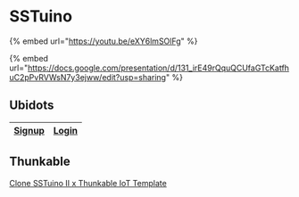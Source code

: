 # SSTuino

{% embed url="https://youtu.be/eXY6lmSOlFg" %}

{% embed url="https://docs.google.com/presentation/d/131_irE49rQquQCUfaGTcKatfhuC2pPvRVWsN7y3ejww/edit?usp=sharing" %}

## Ubidots

| [Signup](https://ubidots.com/stem/) | [Login](https://stem.ubidots.com/accounts/signin/) |
| :---------------------------------: | :------------------------------------------------: |

## Thunkable

[Clone SSTuino II x Thunkable IoT Template](https://x.thunkable.com/projectPage/62ce84254610170011c1df4b)
